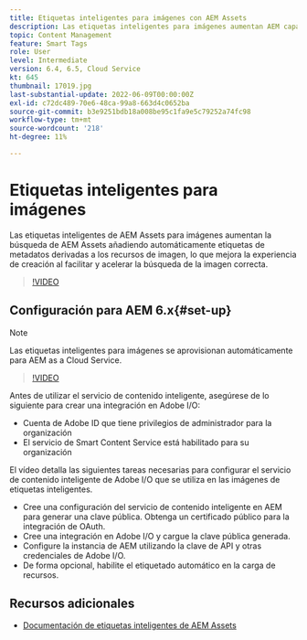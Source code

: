 ```yaml
---
title: Etiquetas inteligentes para imágenes con AEM Assets
description: Las etiquetas inteligentes para imágenes aumentan AEM capacidades de búsqueda mediante la adición automática e inteligente de etiquetas de metadatos a los recursos de imagen en función del contenido de la imagen.
topic: Content Management
feature: Smart Tags
role: User
level: Intermediate
version: 6.4, 6.5, Cloud Service
kt: 645
thumbnail: 17019.jpg
last-substantial-update: 2022-06-09T00:00:00Z
exl-id: c72dc489-70e6-48ca-99a8-663d4c0652ba
source-git-commit: b3e9251bdb18a008be95c1fa9e5c79252a74fc98
workflow-type: tm+mt
source-wordcount: '218'
ht-degree: 11%

---
```


# Etiquetas inteligentes para imágenes

Las etiquetas inteligentes de AEM Assets para imágenes aumentan la búsqueda de AEM Assets añadiendo automáticamente etiquetas de metadatos derivadas a los recursos de imagen, lo que mejora la experiencia de creación al facilitar y acelerar la búsqueda de la imagen correcta.

>[!VIDEO](https://video.tv.adobe.com/v/17019?quality=12&learn=on)

## Configuración para AEM 6.x{#set-up}

>[!NOTE]
> Las etiquetas inteligentes para imágenes se aprovisionan automáticamente para AEM as a Cloud Service.

>[!VIDEO](https://video.tv.adobe.com/v/17023?quality=12&learn=on)

Antes de utilizar el servicio de contenido inteligente, asegúrese de lo siguiente para crear una integración en Adobe I/O:

* Cuenta de Adobe ID que tiene privilegios de administrador para la organización
* El servicio de Smart Content Service está habilitado para su organización

El vídeo detalla las siguientes tareas necesarias para configurar el servicio de contenido inteligente de Adobe I/O que se utiliza en las imágenes de etiquetas inteligentes.

* Cree una configuración del servicio de contenido inteligente en AEM para generar una clave pública. Obtenga un certificado público para la integración de OAuth.
* Cree una integración en Adobe I/O y cargue la clave pública generada.
* Configure la instancia de AEM utilizando la clave de API y otras credenciales de Adobe I/O.
* De forma opcional, habilite el etiquetado automático en la carga de recursos.

## Recursos adicionales

* [Documentación de etiquetas inteligentes de AEM Assets](https://experienceleague.adobe.com/docs/experience-manager-cloud-service/assets/manage/smart-tags.html)
